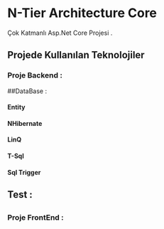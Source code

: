 # N-Tier Architecture Core
Çok Katmanlı Asp.Net Core Projesi .

## Projede Kullanılan Teknolojiler 
### Proje Backend : 
##DataBase :
#### Entity
#### NHibernate
#### LinQ
#### T-Sql
#### Sql Trigger 
## Test :
##
##
##
##






### Proje FrontEnd :
